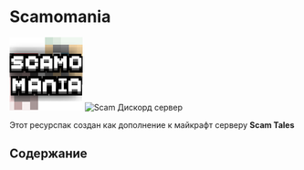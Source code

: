 # Scamomania
![Логотип Ресурспака.](Scamomania/pack.png) ![Scam Дискорд сервер](https://img.shields.io/discord/1037240667484733471?logo=discord)

Этот ресурспак создан как дополнение к майкрафт серверу **Scam Tales** 


## Содержание




